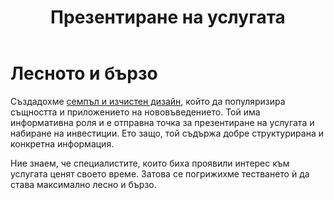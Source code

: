﻿---
layout: post
order: 7
rel: /about/whitebox/web-design
service: /services/web-design
project: /portfolio/whitebox
header: compact
display: subject cover
title: Презентиране на услугата
description: Създадохме семпъл и изчистен сайт, който да популяризира същността и приложението на нововъведението.
summary: Създадохме семпъл и изчистен сайт, който да популяризира същността и приложението на нововъведението. Той има информативна роля и е отправна точка за презентиране на услугата и набиране на инвестиции. Ето защо, той съдържа добре структурирана и конкретна информация. 
image: /business/whitebox/web.jpg
preview: /business/whitebox/web-preview.jpg
---
# Лесното и бързо
Създадохме [семпъл и изчистен дизайн](../../../маркетинг/уеб-дизайн.html), който да популяризира същността и приложението на нововъведението. Той има информативна роля и е отправна точка за презентиране на услугата и набиране на инвестиции. Ето защо, той съдържа добре структурирана и конкретна информация. 

Ние знаем, че специалистите, които биха проявили интерес към услугата ценят своето време. Затова се погрижихме тестването ѝ да става максимално лесно и бързо.